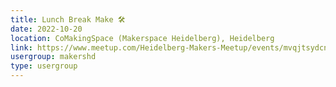 ```yaml
---
title: Lunch Break Make 🛠️
date: 2022-10-20
location: CoMakingSpace (Makerspace Heidelberg), Heidelberg
link: https://www.meetup.com/Heidelberg-Makers-Meetup/events/mvqjtsydcnbbc/
usergroup: makershd
type: usergroup
---
```

